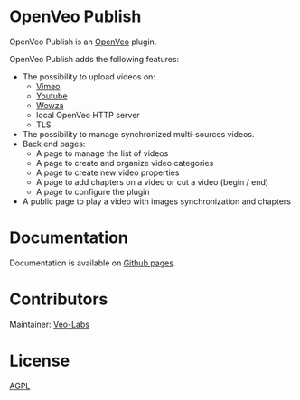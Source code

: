 # OpenVeo Publish

OpenVeo Publish is an [OpenVeo](https://github.com/veo-labs/openveo-core) plugin.

OpenVeo Publish adds the following features:

- The possibility to upload videos on:
    - [Vimeo](https://vimeo.com)
    - [Youtube](https://www.youtube.com/)
    - [Wowza](https://www.wowza.com/)
    - local OpenVeo HTTP server
    - TLS
- The possibility to manage synchronized multi-sources videos.
- Back end pages:
    - A page to manage the list of videos
    - A page to create and organize video categories
    - A page to create new video properties
    - A page to add chapters on a video or cut a video (begin / end)
    - A page to configure the plugin
- A public page to play a video with images synchronization and chapters

# Documentation

Documentation is available on [Github pages](http://veo-labs.github.io/openveo-publish/11.0.2/index.html).

# Contributors

Maintainer: [Veo-Labs](http://www.veo-labs.com/)

# License

[AGPL](http://www.gnu.org/licenses/agpl-3.0.en.html)
